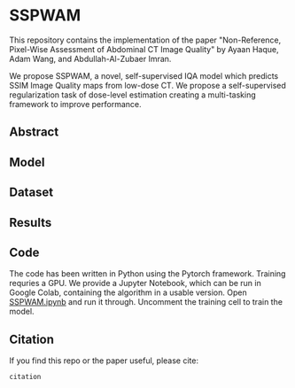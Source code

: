 # SSPWAM

This repository contains the implementation of the paper "Non-Reference, Pixel-Wise Assessment of Abdominal CT Image Quality" by Ayaan Haque, Adam Wang, and Abdullah-Al-Zubaer Imran.

We propose SSPWAM, a novel, self-supervised IQA model which predicts SSIM Image Quality maps from low-dose CT. We propose a self-supervised regularization task of dose-level estimation creating a multi-tasking framework to improve performance.

## Abstract

## Model

## Dataset

## Results

## Code

The code has been written in Python using the Pytorch framework. Training requries a GPU. We provide a Jupyter Notebook, which can be run in Google Colab, containing the algorithm in a usable version. Open [SSPWAM.ipynb]() and run it through. Uncomment the training cell to train the model.

## Citation

If you find this repo or the paper useful, please cite:

```
citation
```

